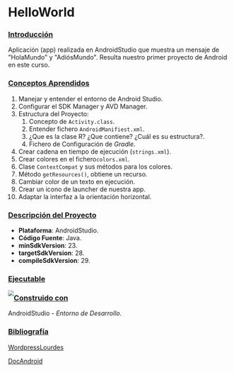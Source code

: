 

# HelloWorld

### <u>Introducción</u>

Aplicación (app) realizada en AndroidStudio que muestra un mensaje de "HolaMundo" y "AdiósMundo". Resulta nuestro primer proyecto de Android en este curso.

### <u>Conceptos Aprendidos</u>

1. Manejar y entender el entorno de Android Studio.
2. Configurar el SDK Manager y AVD Manager.
3. Estructura del Proyecto:
   1. Concepto de `Activity.class`.
   2. Entender fichero `AndroidManifiest.xml`.
   3. ¿Que es la clase R? ¿Que contiene? ¿Cuál es su estructura?.
   4. Fichero de Configuración de *Gradle*.
4. Crear cadena en tiempo de ejecución (`strings.xml`).
5. Crear colores en el fichero`colors.xml`.
6. Clase `ContextCompat` y sus métodos para los colores.
7. Método `getResources()`, obtiene un recurso.
8. Cambiar color de un texto en ejecución.
9. Crear un icono de launcher de nuestra app.
10. Adaptar la interfaz a la orientación horizontal.

### <u>Descripción del Proyecto</u>

- **Plataforma**: AndroidStudio.
- **Código Fuente**: Java.
- **minSdkVersion**: 23.
- **targetSdkVersion**: 28.
- **compileSdkVersion**: 29.

### <u>Ejecutable</u>

<img src="/home/ignacio/Imágenes/CapturaHelloWord.png" style="zoom:80%; float:left;" />

### <u>Construido con</u>

AndroidStudio - *Entorno de Desarrollo.*

### <u>Bibliografía</u>

[WordpressLourdes](https://moronlu18.com/wordpress/courses/deint/ )

[DocAndroid](https://developer.android.com/reference/)

